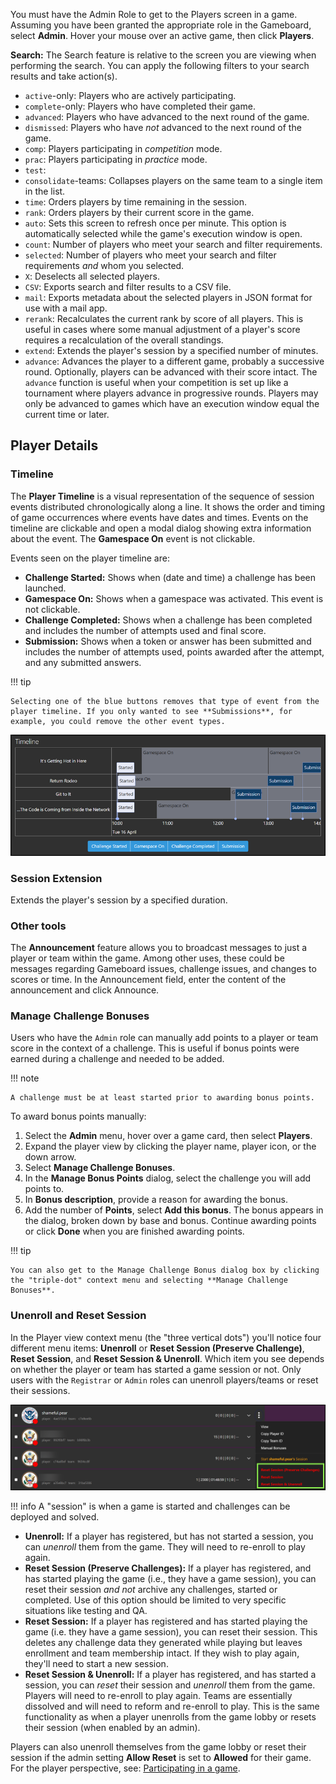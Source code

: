You must have the Admin Role to get to the Players screen in a game. Assuming you have been granted the appropriate role in the Gameboard, select **Admin**. Hover your mouse over an active game, then click **Players**.

**Search:** The Search feature is relative to the screen you are viewing when performing the search. You can apply the following filters to your search results and take action(s).

- `active`-only: Players who are actively participating.
- `complete`-only: Players who have completed their game.
- `advanced`: Players who have advanced to the next round of the game.
- `dismissed`: Players who have *not* advanced to the next round of the game.
- `comp`: Players participating in *competition* mode.
- `prac`: Players participating in *practice* mode.
- `test`:
- `consolidate`-teams: Collapses players on the same team to a single item in the list.
- `time`: Orders players by time remaining in the session.
- `rank`: Orders players by their current score in the game.
- `auto`: Sets this screen to refresh once per minute.  This option is automatically selected while the game's execution window is open.
- `count`: Number of players who meet your search and filter requirements.
- `selected`: Number of players who meet your search and filter requirements *and* whom you selected.
- `X`: Deselects all selected players.
- `CSV`: Exports search and filter results to a CSV file.
- `mail`: Exports metadata about the selected players in JSON format for use with a mail app.
- `rerank`: Recalculates the current rank by score of all players. This is useful in cases where some manual adjustment of a player's score requires a recalculation of the overall standings.
- `extend`: Extends the player's session by a specified number of minutes.
- `advance`: Advances the player to a different game, probably a successive round. Optionally, players can be advanced with their score intact. The `advance` function is useful when your competition is set up like a tournament where players advance in progressive rounds. Players may only be advanced to games which have an execution window equal the current time or later.

## Player Details

### Timeline

The **Player Timeline** is a visual representation of the sequence of session events distributed chronologically along a line. It shows the order and timing of game occurrences where events have dates and times. Events on the timeline are clickable and open a modal dialog showing extra information about the event. The **Gamespace On** event is not clickable.

Events seen on the player timeline are:

- **Challenge Started:** Shows when (date and time) a challenge has been launched.
- **Gamespace On:** Shows when a gamespace was activated. This event is not clickable.
- **Challenge Completed:** Shows when a challenge has been completed and includes the number of attempts used and final score.
- **Submission:** Shows when a token or answer has been submitted and includes the number of attempts used, points awarded after the attempt, and any submitted answers.

!!! tip

	Selecting one of the blue buttons removes that type of event from the player timeline. If you only wanted to see **Submissions**, for example, you could remove the other event types.

![player timeline](img/timeline.png)

### Session Extension

Extends the player's session by a specified duration.

### Other tools

The **Announcement** feature allows you to broadcast messages to just a player or team within the game. Among other uses, these could be messages regarding Gameboard issues, challenge issues, and changes to scores or time. In the Announcement field, enter the content of the announcement and click Announce.

### Manage Challenge Bonuses

Users who have the `Admin` role can manually add points to a player or team score in the context of a challenge. This is useful if bonus points were earned during a challenge and needed to be added.

!!! note

    A challenge must be at least started prior to awarding bonus points.

To award bonus points manually:

1. Select the **Admin** menu, hover over a game card, then select **Players**.
2. Expand the player view by clicking the player name, player icon, or the down arrow.
3. Select **Manage Challenge Bonuses**.
4. In the **Manage Bonus Points** dialog, select the challenge you will add points to.
5. In **Bonus description**, provide a reason for awarding the bonus.
6. Add the number of **Points**, select **Add this bonus**. The bonus appears in the dialog, broken down by base and bonus. Continue awarding points or click **Done** when you are finished awarding points.

!!! tip

    You can also get to the Manage Challenge Bonus dialog box by clicking the "triple-dot" context menu and selecting **Manage Challenge Bonuses**.

### Unenroll and Reset Session

In the Player view context menu (the "three vertical dots") you'll notice four different menu items: **Unenroll** or **Reset Session (Preserve Challenge)**, **Reset Session**, and **Reset Session & Unenroll**. Which item you see depends on whether the player or team has started a game session or not. Only users with the `Registrar` or `Admin` roles can unenroll players/teams or reset their sessions.

![reset unenroll](img/context-reset.png)

!!! info
        A "session" is when a game is started and challenges can be deployed and solved.

- **Unenroll:** If a player has registered, but has not started a session, you can *unenroll* them from the game. They will need to re-enroll to play again.
- **Reset Session (Preserve Challenges):** If a player has registered, and has started playing the game (i.e., they have a game session), you can reset their session *and not* archive any challenges, started or completed. Use of this option should be limited to very specific situations like testing and QA.
- **Reset Session:** If a player has registered and has started playing the game (i.e. they have a game session), you can reset their session. This deletes any challenge data they generated while playing but leaves enrollment and team membership intact. If they wish to play again, they'll need to start a new session.
- **Reset Session & Unenroll:** If a player has registered, and has started a session, you can *reset* their session and *unenroll* them from the game. Players will need to re-enroll to play again. Teams are essentially dissolved and will need to reform and re-enroll to play. This is the same functionality as when a player unenrolls from the game lobby or resets their session (when enabled by an admin).

Players can also unenroll themselves from the game lobby or reset their session if the admin setting **Allow Reset** is set to **Allowed** for their game. For the player perspective, see: [Participating in a game](participating.md).